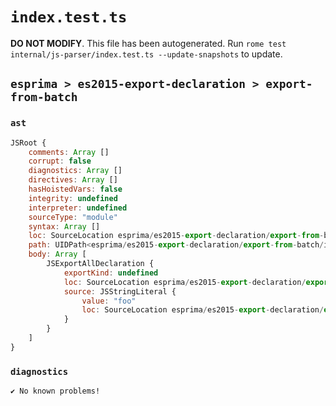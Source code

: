 # `index.test.ts`

**DO NOT MODIFY**. This file has been autogenerated. Run `rome test internal/js-parser/index.test.ts --update-snapshots` to update.

## `esprima > es2015-export-declaration > export-from-batch`

### `ast`

```javascript
JSRoot {
	comments: Array []
	corrupt: false
	diagnostics: Array []
	directives: Array []
	hasHoistedVars: false
	integrity: undefined
	interpreter: undefined
	sourceType: "module"
	syntax: Array []
	loc: SourceLocation esprima/es2015-export-declaration/export-from-batch/input.js 1:0-2:0
	path: UIDPath<esprima/es2015-export-declaration/export-from-batch/input.js>
	body: Array [
		JSExportAllDeclaration {
			exportKind: undefined
			loc: SourceLocation esprima/es2015-export-declaration/export-from-batch/input.js 1:0-1:20
			source: JSStringLiteral {
				value: "foo"
				loc: SourceLocation esprima/es2015-export-declaration/export-from-batch/input.js 1:14-1:19
			}
		}
	]
}
```

### `diagnostics`

```
✔ No known problems!

```
